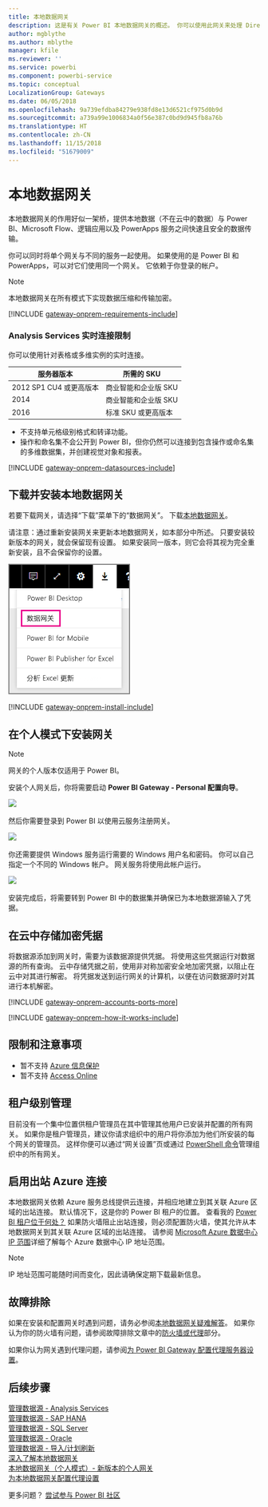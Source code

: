```yaml
---
title: 本地数据网关
description: 这是有关 Power BI 本地数据网关的概述。 你可以使用此网关来处理 DirectQuery 数据源。 还可以使用此网关刷新具有本地数据的云数据集。
author: mgblythe
ms.author: mblythe
manager: kfile
ms.reviewer: ''
ms.service: powerbi
ms.component: powerbi-service
ms.topic: conceptual
LocalizationGroup: Gateways
ms.date: 06/05/2018
ms.openlocfilehash: 9a739efdba84279e938fd8e13d6521cf975d0b9d
ms.sourcegitcommit: a739a99e1006834a0f56e387c0bd9d945fb8a76b
ms.translationtype: HT
ms.contentlocale: zh-CN
ms.lasthandoff: 11/15/2018
ms.locfileid: "51679009"
---
```

# <a name="on-premises-data-gateway"></a>本地数据网关

本地数据网关的作用好似一架桥，提供本地数据（不在云中的数据）与 Power BI、Microsoft Flow、逻辑应用以及 PowerApps 服务之间快速且安全的数据传输。

你可以同时将单个网关与不同的服务一起使用。 如果使用的是 Power BI 和 PowerApps，可以对它们使用同一个网关。 它依赖于你登录的帐户。

> [!NOTE]
> 本地数据网关在所有模式下实现数据压缩和传输加密。

<!-- Shared Requirements Include -->
[!INCLUDE [gateway-onprem-requirements-include](./includes/gateway-onprem-requirements-include.md)]

### <a name="limitations-of-analysis-services-live-connections"></a>Analysis Services 实时连接限制

你可以使用针对表格或多维实例的实时连接。

| **服务器版本** | **所需的 SKU** |
| --- | --- |
| 2012 SP1 CU4 或更高版本 |商业智能和企业版 SKU |
| 2014 |商业智能和企业版 SKU |
| 2016 |标准 SKU 或更高版本 |

* 不支持单元格级别格式和转译功能。
* 操作和命名集不会公开到 Power BI，但你仍然可以连接到包含操作或命名集的多维数据集，并创建视觉对象和报表。

<!-- Shared Install steps Include -->
[!INCLUDE [gateway-onprem-datasources-include](./includes/gateway-onprem-datasources-include.md)]

## <a name="download-and-install-the-on-premises-data-gateway"></a>下载并安装本地数据网关

若要下载网关，请选择“下载”菜单下的“数据网关”。 下载[本地数据网关](http://go.microsoft.com/fwlink/?LinkID=820925)。

请注意：通过重新安装网关来更新本地数据网关，如本部分中所述。 只要安装较新版本的网关，就会保留现有设置。 如果安装同一版本，则它会将其视为完全重新安装，且不会保留你的设置。

![](media/service-gateway-onprem/powerbi-download-data-gateway.png)

<!-- Shared Install steps Include -->
[!INCLUDE [gateway-onprem-install-include](./includes/gateway-onprem-install-include.md)]

## <a name="install-the-gateway-in-personal-mode"></a>在个人模式下安装网关

> [!NOTE]
> 网关的个人版本仅适用于 Power BI。

安装个人网关后，你将需要启动 **Power BI Gateway - Personal 配置向导**。

![](media/service-gateway-onprem/personal-gateway-launch-configuration.png)

然后你需要登录到 Power BI 以使用云服务注册网关。

![](media/service-gateway-onprem/personal-gateway-signin.png)

你还需要提供 Windows 服务运行需要的 Windows 用户名和密码。 你可以自己指定一个不同的 Windows 帐户。 网关服务将使用此帐户运行。

![](media/service-gateway-onprem/personal-gateway-windows-service.png)

安装完成后，将需要转到 Power BI 中的数据集并确保已为本地数据源输入了凭据。

<a name="credentials"></a>

## <a name="storing-encrypted-credentials-in-the-cloud"></a>在云中存储加密凭据

将数据源添加到网关时，需要为该数据源提供凭据。 将使用这些凭据运行对数据源的所有查询。 云中存储凭据之前，使用非对称加密安全地加密凭据，以阻止在云中对其进行解密。 将凭据发送到运行网关的计算机，以便在访问数据源时对其进行本机解密。

<!-- Account and Port information -->
[!INCLUDE [gateway-onprem-accounts-ports-more](./includes/gateway-onprem-accounts-ports-more.md)]

<!-- How the gateway works -->
[!INCLUDE [gateway-onprem-how-it-works-include](./includes/gateway-onprem-how-it-works-include.md)]

## <a name="limitations-and-considerations"></a>限制和注意事项

* 暂不支持 [Azure 信息保护](https://docs.microsoft.com/microsoft-365/enterprise/protect-files-with-aip
)
* 暂不支持 [Access Online](https://products.office.com/en-us/access)

## <a name="tenant-level-administration"></a>租户级别管理

目前没有一个集中位置供租户管理员在其中管理其他用户已安装并配置的所有网关。  如果你是租户管理员，建议你请求组织中的用户将你添加为他们所安装的每个网关的管理员。 这样你便可以通过“网关设置”页或通过 [PowerShell 命令](https://docs.microsoft.com/power-bi/service-gateway-high-availability-clusters#powershell-support-for-gateway-clusters)管理组织中的所有网关。 

## <a name="enabling-outbound-azure-connections"></a>启用出站 Azure 连接

本地数据网关依赖 Azure 服务总线提供云连接，并相应地建立到其关联 Azure 区域的出站连接。 默认情况下，这是你的 Power BI 租户的位置。 查看我的 [Power BI 租户位于何处？](https://powerbi.microsoft.com/en-us/documentation/powerbi-admin-where-is-my-tenant-located/)
如果防火墙阻止出站连接，则必须配置防火墙，使其允许从本地数据网关到其关联 Azure 区域的出站连接。 请参阅 [Microsoft Azure 数据中心 IP 范围](https://www.microsoft.com/download/details.aspx?id=41653)详细了解每个 Azure 数据中心 IP 地址范围。
> [!NOTE]
> IP 地址范围可能随时间而变化，因此请确保定期下载最新信息。 

## <a name="troubleshooting"></a>故障排除

如果在安装和配置网关时遇到问题，请务必参阅[本地数据网关疑难解答](service-gateway-onprem-tshoot.md)。 如果你认为你的防火墙有问题，请参阅故障排除文章中的[防火墙或代理](service-gateway-onprem-tshoot.md#firewall-or-proxy)部分。

如果你认为网关遇到代理问题，请参阅[为 Power BI Gateway 配置代理服务器设置](service-gateway-proxy.md)。

## <a name="next-steps"></a>后续步骤

[管理数据源 - Analysis Services](service-gateway-enterprise-manage-ssas.md)  
[管理数据源 - SAP HANA](service-gateway-enterprise-manage-sap.md)  
[管理数据源 - SQL Server](service-gateway-enterprise-manage-sql.md)  
[管理数据源 - Oracle](service-gateway-onprem-manage-oracle.md)  
[管理数据源 - 导入/计划刷新](service-gateway-enterprise-manage-scheduled-refresh.md)  
[深入了解本地数据网关](service-gateway-onprem-indepth.md)  
[本地数据网关（个人模式）- 新版本的个人网关](service-gateway-personal-mode.md)  
[为本地数据网关配置代理设置](service-gateway-proxy.md)  

更多问题？ [尝试参与 Power BI 社区](http://community.powerbi.com/)
